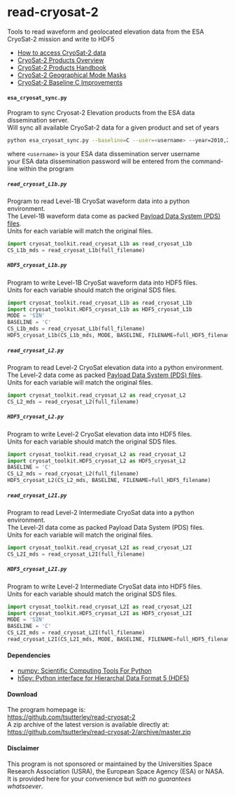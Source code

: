 read-cryosat-2
==============

Tools to read waveform and geolocated elevation data from the ESA CryoSat-2 mission and write to HDF5

- [How to access CryoSat-2 data](https://earth.esa.int/web/guest/-/how-to-access-cryosat-data-6842)  
- [CryoSat-2 Products Overview](https://earth.esa.int/web/guest/-/products-overview-6975)  
- [CryoSat-2 Products Handbook](https://earth.esa.int/documents/10174/125272/CryoSat_Product_Handbook)  
- [CryoSat-2 Geographical Mode Masks](https://earth.esa.int/web/guest/-/geographical-mode-mask-7107)  
- [CryoSat-2 Baseline C Improvements](https://earth.esa.int/documents/10174/1773005/C2-Evolution-BaselineC-Level2-V3)  

#### `esa_cryosat_sync.py`
Program to sync Cryosat-2 Elevation products from the ESA data dissemination server.  
Will sync all available CryoSat-2 data for a given product and set of years  
```bash
python esa_cryosat_sync.py --baseline=C --user=<username> --year=2010,2011 SIR_SIN_L2
```
where `<username>` is your ESA data dissemination server username  
your ESA data dissemination password will be entered from the command-line within the program  

##### `read_cryosat_L1b.py`
Program to read Level-1B CryoSat waveform data into a python environment.  
The Level-1B waveform data come as packed [Payload Data System (PDS) files](https://earth.esa.int/documents/10174/125273/CryoSat_L1_Products_Format_Specification).  
Units for each variable will match the original files.  
```python
import cryosat_toolkit.read_cryosat_L1b as read_cryosat_L1b
CS_L1b_mds = read_cryosat_L1b(full_filename)
```

##### `HDF5_cryosat_L1b.py`
Program to write Level-1B CryoSat waveform data into HDF5 files.  
Units for each variable should match the original SDS files.  
```python
import cryosat_toolkit.read_cryosat_L1b as read_cryosat_L1b
import cryosat_toolkit.HDF5_cryosat_L1b as HDF5_cryosat_L1b
MODE = 'SIN'
BASELINE = 'C'
CS_L1b_mds = read_cryosat_L1b(full_filename)
HDF5_cryosat_L1b(CS_L1b_mds, MODE, BASELINE, FILENAME=full_HDF5_filename)
```

##### `read_cryosat_L2.py`
Program to read Level-2 CryoSat elevation data into a python environment.  
The Level-2 data come as packed [Payload Data System (PDS) files](https://earth.esa.int/documents/10174/125273/CryoSat_L2_Products_Format_Specification).  
Units for each variable will match the original files.  
```python
import cryosat_toolkit.read_cryosat_L2 as read_cryosat_L2
CS_L2_mds = read_cryosat_L2(full_filename)
```

##### `HDF5_cryosat_L2.py`
Program to write Level-2 CryoSat elevation data into HDF5 files.  
Units for each variable should match the original SDS files.  
```python
import cryosat_toolkit.read_cryosat_L2 as read_cryosat_L2
import cryosat_toolkit.HDF5_cryosat_L2 as HDF5_cryosat_L2
BASELINE = 'C'
CS_L2_mds = read_cryosat_L2(full_filename)
HDF5_cryosat_L2(CS_L2_mds, BASELINE, FILENAME=full_HDF5_filename)
```

##### `read_cryosat_L2I.py`
Program to read Level-2 Intermediate CryoSat data into a python environment.  
The Level-2I data come as packed Payload Data System (PDS) files.  
Units for each variable will match the original files.  
```python
import cryosat_toolkit.read_cryosat_L2I as read_cryosat_L2I
CS_L2I_mds = read_cryosat_L2I(full_filename)
```

##### `HDF5_cryosat_L2I.py`
Program to write Level-2 Intermediate CryoSat data into HDF5 files.  
Units for each variable should match the original SDS files.  
```python
import cryosat_toolkit.read_cryosat_L2I as read_cryosat_L2I
import cryosat_toolkit.HDF5_cryosat_L2I as HDF5_cryosat_L2I
MODE = 'SIN'
BASELINE = 'C'
CS_L2I_mds = read_cryosat_L2I(full_filename)
read_cryosat_L2I(CS_L2I_mds, MODE, BASELINE, FILENAME=full_HDF5_filename)
```

#### Dependencies
 - [numpy: Scientific Computing Tools For Python](http://www.numpy.org)  
 - [h5py: Python interface for Hierarchal Data Format 5 (HDF5)](http://h5py.org)  

#### Download
The program homepage is:   
https://github.com/tsutterley/read-cryosat-2   
A zip archive of the latest version is available directly at:    
https://github.com/tsutterley/read-cryosat-2/archive/master.zip  

#### Disclaimer  
This program is not sponsored or maintained by the Universities Space Research Association (USRA), the European Space Agency (ESA) or NASA.  It is provided here for your convenience but _with no guarantees whatsoever_.  
